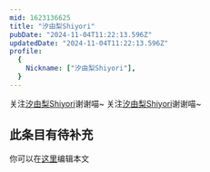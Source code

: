 ```yaml
---
mid: 1623136625
title: "汐由梨Shiyori"
pubDate: "2024-11-04T11:22:13.596Z"
updatedDate: "2024-11-04T11:22:13.596Z"
profile:
  {
    Nickname: ["汐由梨Shiyori"],
  }
---
```


关注[汐由梨Shiyori](https://space.bilibili.com/1623136625)谢谢喵~ 关注[汐由梨Shiyori](https://space.bilibili.com/1623136625)谢谢喵~

## 此条目有待补充
你可以在[这里](https://github.com/Yuhanawa/VTuber.ICU-Content/edit/master/v/汐由梨Shiyori/index.md)编辑本文
